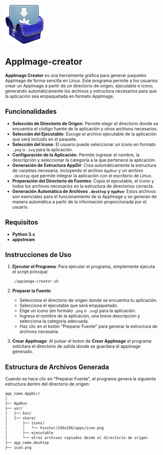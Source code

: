  ![Texto alternativo](https://raw.githubusercontent.com/Hiko-Seijuro-23/AppImage-creator/d2d25dca7b9b5f8bf12f32be658bb2a99019e3bc/src/icono.png)
# AppImage-creator

**AppImage Creator** es una herramienta gráfica para generar paquetes AppImage de forma sencilla en Linux. Este programa permite a los usuarios crear un AppImage a partir de un directorio de origen, ejecutable e icono, generando automáticamente los archivos y estructura necesarios para que la aplicación sea empaquetada en formato AppImage.

## Funcionalidades

- **Selección de Directorio de Origen**: Permite elegir el directorio donde se encuentra el código fuente de la aplicación y otros archivos necesarios.
- **Selección del Ejecutable**: Escoge el archivo ejecutable de la aplicación que será incluido en el paquete.
- **Selección del Icono**: El usuario puede seleccionar un icono en formato `.png` o `.svg` para la aplicación.
- **Configuración de la Aplicación**: Permite ingresar el nombre, la descripción y seleccionar la categoría a la que pertenece la aplicación.
- **Generación de Estructura AppDir**: Crea automáticamente la estructura de carpetas necesaria, incluyendo el archivo `AppRun` y un archivo `.desktop` que permite integrar la aplicación con el escritorio de Linux.
- **Preparación del Directorio de Fuentes**: Copia el ejecutable, el icono y todos los archivos necesarios en la estructura de directorios correcta.
- **Generación Automática de Archivos `.desktop` y `AppRun`**: Estos archivos son esenciales para el funcionamiento de la AppImage y se generan de manera automática a partir de la información proporcionada por el usuario.

## Requisitos

- **Python 3.x**
- **appstream**
  
## Instrucciones de Uso

1. **Ejecutar el Programa**:
   Para ejecutar el programa, simplemente ejecuta el script principal:
   ```bash
   ./appimage-creator.sh
   ```

2. **Preparar la Fuente**:
   - Selecciona el directorio de origen donde se encuentra tu aplicación.
   - Selecciona el ejecutable que será empaquetado.
   - Elige un icono (en formato `.png` o `.svg`) para la aplicación.
   - Ingresa el nombre de la aplicación, una breve descripción y selecciona la categoría adecuada.
   - Haz clic en el botón "Preparar Fuente" para generar la estructura de archivos necesaria.

3. **Crear AppImage**:
   Al pulsar el boton de **Crear AppImage** el programa solicitara el directorio de salida donde se guardara el appimage generado.

## Estructura de Archivos Generada

Cuando se hace clic en "Preparar Fuente", el programa genera la siguiente estructura dentro del directorio de origen:

```
app_name.AppDir/
│
├── AppRun
├── usr/
│   ├── bin/
│   ├── share/
│       ├── icons/
│       │   └── hicolor/256x256/apps/icon.png
│       ├── ejecutable
│       └── otros archivos copiados desde el directorio de origen
├── app_name.desktop
├── icon.png
```

